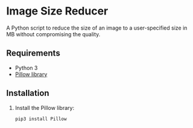 # Image Size Reducer

A Python script to reduce the size of an image to a user-specified size in MB without compromising the quality.

## Requirements
- Python 3
- [Pillow library](https://pillow.readthedocs.io/en/stable/index.html)

## Installation
1. Install the Pillow library:
   ```bash
   pip3 install Pillow
